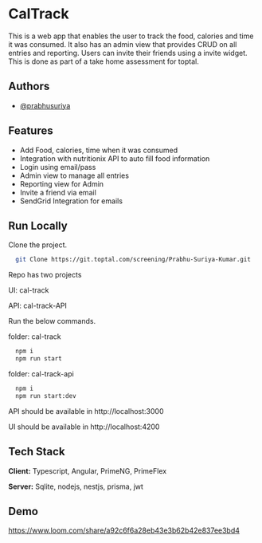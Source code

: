 # CalTrack

This is a web app that enables the user to track the food, calories and time it was consumed. 
It also has an admin view that provides CRUD on all entries and reporting. 
Users can invite their friends using a invite widget. This is done as part of a take home assessment for toptal.


## Authors

- [@prabhusuriya](https://github.com/prabhusuriya)


## Features

- Add Food, calories, time when it was consumed
- Integration with nutritionix API to auto fill food information
- Login using email/pass
- Admin view to manage all entries
- Reporting view for Admin
- Invite a friend via email
- SendGrid Integration for emails


## Run Locally

Clone the project.

```bash
  git Clone https://git.toptal.com/screening/Prabhu-Suriya-Kumar.git
```
Repo has two projects 

UI: cal-track

API: cal-track-API

Run the below commands.

folder: cal-track
```bash
  npm i
  npm run start
```

folder: cal-track-api
```bash
  npm i
  npm run start:dev
```

API should be available in http://localhost:3000

UI should be available in http://localhost:4200


## Tech Stack

**Client:** Typescript, Angular, PrimeNG, PrimeFlex

**Server:** Sqlite, nodejs, nestjs, prisma, jwt

## Demo

https://www.loom.com/share/a92c6f6a28eb43e3b62b42e837ee3bd4
